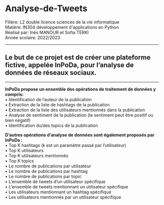 # Analyse-de-Tweets
Filière: L2 double licence sciences de la vie informatique  
Matière: IN304 développement d'applications en Python  
Réalisé par: Inès MANOUR et Sofia TERKI  
Année scolaire: 2022/2023

--------------------------------------------------------------------------------------------------------------------------------------------------

## Le but de ce projet est de créer une plateforme fictive, appelée InPoDa,  pour l’analyse de données de réseaux sociaux. 
   
---------------------------------------------------------------------------------------------------------------------------------------------------
   
**InPoDa propose un ensemble des opérations de traitement de données y compris:**  
• Identification de l’auteur de la publication  
• Extraction de la liste de hashtags de la publication  
• Extraction de la liste des utilisateurs mentionnés dans la publication  
• Analyse de sentiment de la publication (le sentiment peut être positif ou bien négatif)  
• Identification du/des topics de la publication   
  
    
**D’autres opérations d’analyse de données sont également proposés par InPoDa :**  
• Top K hashtags (k est un paramètre passé par l’utilisateur)  
• Top K utilisateurs  
• Top K utilisateurs mentionnés  
• Top K topics  
• Le nombre de publications par utilisateur  
• Le nombre de publications par hashtag  
• Le nombre de publications par topic  
• L’ensemble de tweets d’un utilisateur spécifique  
• L’ensemble de tweets mentionnant un utilisateur spécifique  
• Les utilisateurs mentionnant un hashtag spécifique  
• Les utilisateurs mentionnés par un utilisateur spécifique  
